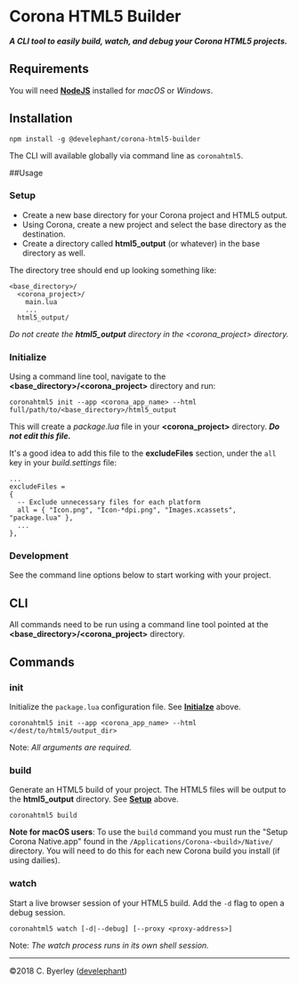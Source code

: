 # Corona HTML5 Builder

___A CLI tool to easily build, watch, and debug your Corona HTML5 projects.___

## Requirements

You will need __[NodeJS](https://nodejs.org/en/download/)__ installed for _macOS_ or _Windows_.

## Installation

```
npm install -g @develephant/corona-html5-builder
```

The CLI will available globally via command line as `coronahtml5`.

##Usage

### Setup

 - Create a new base directory for your Corona project and HTML5 output.
 - Using Corona, create a new project and select the base directory as the destination.
 - Create a directory called __html5_output__ (or whatever) in the base directory as well.

The directory tree should end up looking something like:

```
<base_directory>/
  <corona_project>/
    main.lua
    ...
  html5_output/
```

_Do not create the __html5_output__ directory in the <corona_project> directory._

### Initialize

Using a command line tool, navigate to the __<base_directory>/<corona_project>__ directory and run:

```
coronahtml5 init --app <corona_app_name> --html full/path/to/<base_directory>/html5_output
```

This will create a _package.lua_ file in your __<corona_project>__ directory. ___Do not edit this file.___

It's a good idea to add this file to the __excludeFiles__ section, under the `all` key in your _build.settings_ file:

```
...
excludeFiles =
{
  -- Exclude unnecessary files for each platform
  all = { "Icon.png", "Icon-*dpi.png", "Images.xcassets", "package.lua" },
  ...
},
```

### Development

See the command line options below to start working with your project.

## CLI

All commands need to be run using a command line tool pointed at the __<base_directory>/<corona_project>__ directory.

## Commands

### init

Initialize the `package.lua` configuration file. See __[Initialze](#initialize)__ above.

```
coronahtml5 init --app <corona_app_name> --html </dest/to/html5/output_dir>
```

Note: _All arguments are required._

### build

Generate an HTML5 build of your project. The HTML5 files will be output to the __html5_output__ directory. See __[Setup](#setup)__ above.

```
coronahtml5 build
```

__Note for macOS users__: To use the `build` command you must run the "Setup Corona Native.app" found in the `/Applications/Corona-<build>/Native/` directory. You will need to do this for each new Corona build you install (if using dailies).

### watch

Start a live browser session of your HTML5 build. Add the `-d` flag to open a debug session.

```
coronahtml5 watch [-d|--debug] [--proxy <proxy-address>]
```

Note: _The watch process runs in its own shell session._

___

&copy;2018 C. Byerley ([develephant](https://develephant.com))